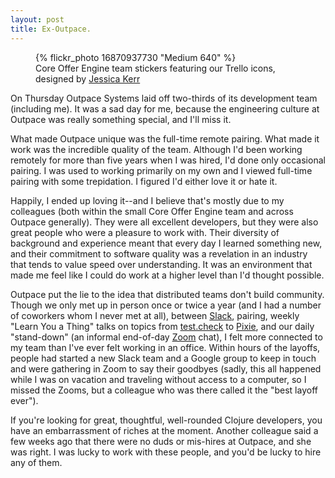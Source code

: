 ```yaml
---
layout: post
title: Ex-Outpace.
---
```


<figure>
  {% flickr_photo 16870937730 "Medium 640" %}
  <figcaption>Core Offer Engine team stickers featuring our Trello icons, designed by <a href="http://blog.jessitron.com">Jessica Kerr</a></figcaption>
</figure>

On Thursday Outpace Systems laid off two-thirds of its development
team (including me). It was a sad day for me, because the engineering
culture at Outpace was really something special, and I'll miss it.

What made Outpace unique was the full-time remote pairing. What made
it work was the incredible quality of the team. Although I'd been
working remotely for more than five years when I was hired, I'd done
only occasional pairing. I was used to working primarily on my own and
I viewed full-time pairing with some trepidation. I figured I'd either
love it or hate it.

Happily, I ended up loving it--and I believe that's mostly due to my
colleagues (both within the small Core Offer Engine team and across
Outpace generally). They were all excellent developers, but they were
also great people who were a pleasure to work with. Their diversity of
background and experience meant that every day I learned something
new, and their commitment to software quality was a revelation in an
industry that tends to value speed over understanding. It was an
environment that made me feel like I could do work at a higher level
than I'd thought possible.

Outpace put the lie to the idea that distributed teams don't build
community. Though we only met up in person once or twice a year (and I
had a number of coworkers whom I never met at all), between
[Slack](https://slack.com/), pairing, weekly "Learn You a Thing" talks
on topics from [test.check](https://github.com/clojure/test.check) to
[Pixie](https://github.com/pixie-lang/pixie), and our daily
"stand-down" (an informal end-of-day [Zoom](http://zoom.us) chat), I
felt more connected to my team than I've ever felt working in an
office. Within hours of the layoffs, people had started a new Slack
team and a Google group to keep in touch and were gathering in Zoom to
say their goodbyes (sadly, this all happened while I was on vacation
and traveling without access to a computer, so I missed the Zooms, but
a colleague who was there called it the "best layoff ever").

If you're looking for great, thoughtful, well-rounded Clojure
developers, you have an embarrassment of riches at the moment. Another
colleague said a few weeks ago that there were no duds or mis-hires at
Outpace, and she was right. I was lucky to work with these people, and
you'd be lucky to hire any of them.